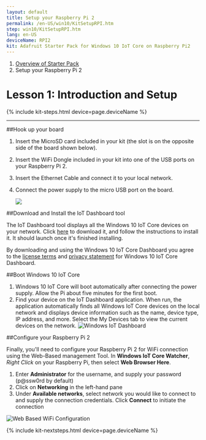 ```yaml
---
layout: default
title: Setup your Raspberry Pi 2
permalink: /en-US/win10/KitSetupRPI.htm
step: win10/KitSetupRPI.htm
lang: en-US
deviceName: RPI2
kit: Adafruit Starter Pack for Windows 10 IoT Core on Raspberry Pi2
---
```

<ol class="breadcrumb">
  <li><a href="{{site.baseurl}}/{{page.lang}}/AdafruitMakerKit.htm">Overview of Starter Pack</a></li>
  <li class="active">Setup your Raspberry Pi 2</li>
</ol>

<h1 class="thin-header">Lesson 1: Introduction and Setup</h1>
{% include kit-steps.html device=page.deviceName %}

<hr/>

##Hook up your board

1. Insert the MicroSD card included in your kit (the slot is on the opposite side of the board shown below).
2. Insert the WiFi Dongle included in your kit into one of the USB ports on your Raspberry Pi 2.
3. Insert the Ethernet Cable and connect it to your local network.
4. Connect the power supply to the micro USB port on the board.



    <img class="device-images" src="{{site.baseurl}}/Resources/images/rpi2Headless.png">


##Download and Install the IoT Dashboard tool

The IoT Dashboard tool displays all the Windows 10 IoT Core devices on your network.  Click [here](https://iottools.blob.core.windows.net/iotdashboard/setup.exe) to download it, and follow the instructions to install it.  It should launch once it's finished installing.

By downloading and using the Windows 10 IoT Core Dashboard you agree to the [license terms](http://go.microsoft.com/fwlink/?LinkID=703960&clcid=0x4809) and [privacy statement](http://go.microsoft.com/fwlink/?LinkId=521839) for Windows 10 IoT Core Dashboard. 

##Boot Windows 10 IoT Core
1. Windows 10 IoT Core will boot automatically after connecting the power supply. Allow the Pi about five minutes for the first boot.
2. Find your device on the IoT Dashboard application. When run, the application automatically finds all Windows IoT Core devices on the local network and displays device information such as the name, device type, IP address, and more.  Select the My Devices tab to view the current devices on the network.
        ![Windows IoT Dashboard]({{site.baseurl}}/Resources/images/HeadlessMode/IoTDashboard.png)

##Configure your Raspberry Pi 2

Finally, you'll need to configure your Raspberry Pi 2 for WiFi connection using the Web-Based management Tool. In **Windows IoT Core Watcher**, *Right Click* on your Raspberry Pi, then select **Web Browser Here**.

<!-- This content is replicated at en-US/win10/SetupWiFi.md  -->

1. Enter **Administrator** for the username, and supply your password (p@ssw0rd by default)
2. Click on **Networking** in the left-hand pane
3. Under **Available networks**, select network you would like to connect to and supply the connection credentials. Click **Connect** to initiate the connection

![Web Based WiFi Configuration]({{site.baseurl}}/Resources/images/SetupWiFi/WebBWiFiConfig.png)

<!-- End of Replicated Content -->

{% include kit-nextsteps.html device=page.deviceName %}
